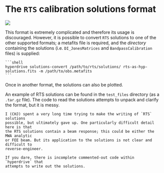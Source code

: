 # The `RTS` calibration solutions format

![](https://media.giphy.com/media/NsIwMll0rhfgpdQlzn/giphy.gif)

This format is extremely complicated and therefore its usage is discouraged.
However, it is possible to convert `RTS` solutions to one of the other supported
formats; a metafits file is required, and the *directory* containing the
solutions (i.e. `DI_JonesMatrices` and `BandpassCalibration` files) is supplied:

~~~admonish example title="Converting `RTS` solutions to another format"
```shell
hyperdrive solutions-convert /path/to/rts/solutions/ rts-as-hyp-solutions.fits -m /path/to/obs.metafits
```
~~~

Once in another format, the solutions can also be plotted.

An example of RTS solutions can be found in the `test_files` directory (as a
`.tar.gz` file). The code to read the solutions attempts to unpack and clarify
the format, but it is messy.

~~~admonish warning title="Writing `RTS` solutions"
I (CHJ) spent a very long time trying to make the writing of `RTS` solutions
possible, but ultimately gave up. One particularly difficult detail here is that
the RTS solutions contain a beam response; this could be either the MWA analytic
or FEE beam. But its application to the solutions is not clear and difficult to
reverse-engineer.

If you dare, there is incomplete commented-out code within `hyperdrive` that
attempts to write out the solutions.
~~~
